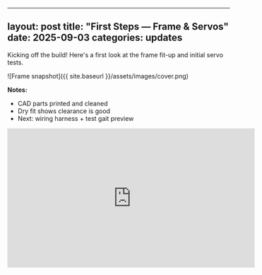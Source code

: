 
---
layout: post
title: "First Steps — Frame & Servos"
date: 2025-09-03
categories: updates
---

Kicking off the build! Here's a first look at the frame fit-up and initial servo tests.

![Frame snapshot]({{ site.baseurl }}/assets/images/cover.png)

**Notes:**
- CAD parts printed and cleaned
- Dry fit shows clearance is good
- Next: wiring harness + test gait preview

<iframe width="560" height="315" src="https://www.youtube.com/embed/VIDEO_ID" title="YouTube video player" frameborder="0" allowfullscreen></iframe>
